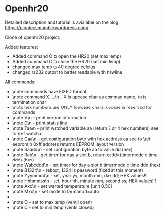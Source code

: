 Openhr20
============

Detailed description and tutorial is avialable on the blog:
https://piontecsmumble.wordpress.com/

Clone of openhr20 project.

Added features:
- Added command O to open the HR20 (set max temp)
- Added command C to close the HR20 (set min temp)
- changed max temp to 40 degree celcius
- changed rs232 output to better readable with newline


All commands:
 *  \note commands have FIXED format
 *  \note command X.....\n    - X is upcase char as commad name, \n is termination char
 *  \note hex numbers use ONLY lowcase chars, upcase is reserved for commands
 *  \note   V\n - print version information
 *  \note   D\n - print status line 
 *  \note   Taa\n - print watched variable aa (return 2 or 4 hex numbers) see to \ref watch.c
 *  \note   Gaa\n - get configuration byte with hex address aa see to \ref eeprom.h 0xff address returns EEPROM layout version
 *  \note   Saadd\n - set configuration byte aa to value dd (hex)
 *  \note   Rab\n - get timer for day a slot b, return cddd=(timermode c time ddd) (hex)
 *  \note   Wabcddd\n - set timer  for day a slot b timermode c time ddd (hex)
 *  \note   B1324\n - reboot, 1324 is password (fixed at this moment)
 *  \note   Yyymmdd\n - set, year yy, month mm, day dd; HEX values!!!
 *  \note   Hhhmmss\n - set, hour hh, minute mm, second ss; HEX values!!!
 *  \note   Axx\n - set wanted temperature [unit 0.5C]
 *  \note   Mxx\n - set mode to 0=manu 1=auto
 *
 *  \note   O - set to max temp (ventil open)
 *  \note   C - set to min temp /ventil closed)
